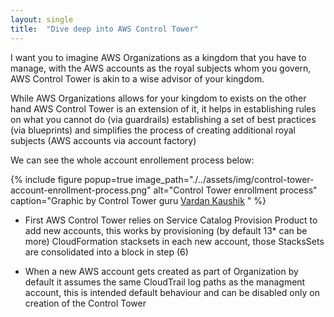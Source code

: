 ```yaml
---
layout: single
title:  "Dive deep into AWS Control Tower"
---
```


I want you to imagine AWS Organizations as a kingdom that you have to manage, with the AWS accounts as the royal subjects whom you govern, AWS Control Tower is akin to a wise advisor of your kingdom.

While AWS Organizations allows for your kingdom to exists on the other hand AWS Control Tower is an extension of it, it helps in establishing rules on what you cannot do (via guardrails) establishing a set of best practices (via blueprints) and simplifies the process of creating additional royal subjects (AWS accounts via account factory)

We can see the whole account enrollement process below:

{% include figure popup=true image_path="./../assets/img/control-tower-account-enrollment-process.png" alt="Control Tower enrollment process" caption="Graphic by Control Tower guru [Vardan Kaushik](https://www.linkedin.com/in/vardankaushik)
" %}

- First AWS Control Tower relies on Service Catalog Provision Product to add new accounts, this works by provisioning (by default 13* can be more) CloudFormation stacksets in each new account, those StacksSets are consolidated into a block in step (6) 

- When a new AWS account gets created as part of Organization by default it assumes the same CloudTrail log paths as the managment account, this is intended default behaviour and can be disabled only on creation of the Control Tower






